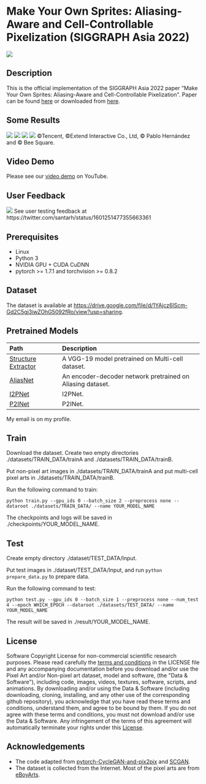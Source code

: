 # Make Your Own Sprites: Aliasing-Aware and Cell-Controllable Pixelization (SIGGRAPH Asia 2022)
<img src=./teaser.jpg />

## Description
This is the official implementation of the SIGGRAPH Asia 2022 paper "Make Your Own Sprites: Aliasing-Aware and Cell-Controllable Pixelization". Paper can be found [here](https://dl.acm.org/doi/pdf/10.1145/3550454.3555482) or downloaded from [here](https://orca.cardiff.ac.uk/id/eprint/152816/).

## Some Results
<img src=./results/9562.png />
<img src=./results/9844.png />
<img src=./results/9962.png />
<img src=./results/9982.png />
©Tencent, ©Extend Interactive Co., Ltd, © Pablo Hernández and © Bee Square.


## Video Demo
Please see our [video demo](https://youtu.be/ElpXLF8nY1c) on YouTube.

## User Feedback
<img src=./feedback.jpg />
See user testing feedback at https://twitter.com/santarh/status/1601251477355663361

## Prerequisites
- Linux
- Python 3
- NVIDIA GPU + CUDA CuDNN
- pytorch >= 1.7.1 and torchvision >= 0.8.2

## Dataset
The dataset is available at https://drive.google.com/file/d/1YAjcz6lScm-Gd2C5gj3iwZOhG5092fRo/view?usp=sharing.

## Pretrained Models
| Path | Description
| :--- | :----------
|[Structure Extractor](https://drive.google.com/file/d/1VRYKQOsNlE1w1LXje3yTRU5THN2MGdMM/view?usp=sharing) | A VGG-19 model pretrained on Multi-cell dataset.
|[AliasNet](https://drive.google.com/file/d/17f2rKnZOpnO9ATwRXgqLz5u5AZsyDvq_/view?usp=sharing) | An encoder-decoder network pretrained on Aliasing dataset.
|[I2PNet](https://drive.google.com/file/d/1i_8xL3stbLWNF4kdQJ50ZhnRFhSDh3Az/view?usp=sharing) | I2PNet.
|[P2INet](https://drive.google.com/file/d/1z9SmQRPoIuBT_18mzclEd1adnFn2t78T/view?usp=sharing) | P2INet.

My email is on my profile.

## Train
Download the dataset. Create two empty directories ./datasets/TRAIN_DATA/trainA and ./datasets/TRAIN_DATA/trainB.

Put non-pixel art images in ./datasets/TRAIN_DATA/trainA and put multi-cell pixel arts in ./datasets/TRAIN_DATA/trainB.

Run the following command to train:

`python train.py --gpu_ids 0 --batch_size 2 --preprocess none --dataroot ./datasets/TRAIN_DATA/ --name YOUR_MODEL_NAME`

The checkpoints and logs will be saved in ./checkpoints/YOUR_MODEL_NAME.

## Test
Create empty directory ./dataset/TEST_DATA/Input.

Put test images in ./dataset/TEST_DATA/Input, and run `python prepare_data.py` to prepare data.

Run the following command to test:

`python test.py --gpu_ids 0 --batch_size 1 --preprocess none --num_test 4 --epoch WHICH_EPOCH --dataroot ./datasets/TEST_DATA/ --name YOUR_MODEL_NAME`

The result will be saved in ./result/YOUR_MODEL_NAME.

## License
Software Copyright License for non-commercial scientific research purposes. Please read carefully the [terms and conditions](https://github.com/WuZongWei6/Pixelization/blob/main/LICENSE.md) in the LICENSE file and any accompanying documentation before you download and/or use the Pixel Art and/or Non-pixel art dataset, model and software, (the "Data & Software"), including code, images, videos, textures, software, scripts, and animations. By downloading and/or using the Data & Software (including downloading, cloning, installing, and any other use of the corresponding github repository), you acknowledge that you have read these terms and conditions, understand them, and agree to be bound by them. If you do not agree with these terms and conditions, you must not download and/or use the Data & Software. Any infringement of the terms of this agreement will automatically terminate your rights under this [License](https://github.com/WuZongWei6/Pixelization/blob/main/LICENSE.md).

## Acknowledgements
- The code adapted from [pytorch-CycleGAN-and-pix2pix](https://github.com/junyanz/pytorch-CycleGAN-and-pix2pix) and [SCGAN](https://github.com/makeuptransfer/SCGAN).
- The dataset is collected from the Internet. Most of the pixel arts are from [eBoyArts](https://db.eboy.com/pool/everything/1).
